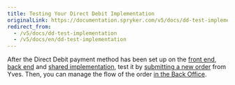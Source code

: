 ```yaml
---
title: Testing Your Direct Debit Implementation
originalLink: https://documentation.spryker.com/v5/docs/dd-test-implementation
redirect_from:
  - /v5/docs/dd-test-implementation
  - /v5/docs/en/dd-test-implementation
---
```


After the Direct Debit payment method has been set up on the [front end](https://documentation.spryker.com/docs/en/dd-fe-implementation), [back end](https://documentation.spryker.com/docs/en/dd-be-implementation) and [shared implementation](https://documentation.spryker.com/docs/en/dd-shared-implementation), test it by [submitting a new order](https://documentation.spryker.com/docs/en/checkout-shop-guide-201911) from Yves. Then, you can manage the flow of the order [in the Back Office](https://documentation.spryker.com/docs/en/managing-orders).
